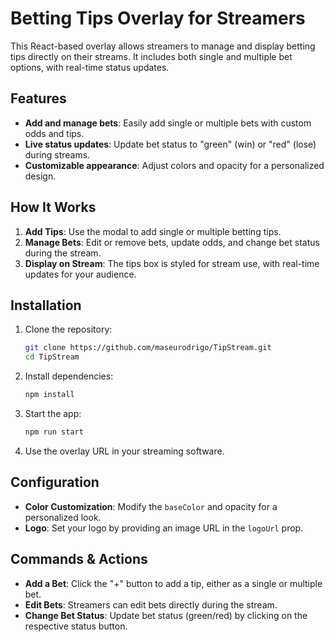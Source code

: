 
# Betting Tips Overlay for Streamers

This React-based overlay allows streamers to manage and display betting tips directly on their streams. It includes both single and multiple bet options, with real-time status updates.

## Features

- **Add and manage bets**: Easily add single or multiple bets with custom odds and tips.
- **Live status updates**: Update bet status to "green" (win) or "red" (lose) during streams.
- **Customizable appearance**: Adjust colors and opacity for a personalized design.

## How It Works

1. **Add Tips**: Use the modal to add single or multiple betting tips.
2. **Manage Bets**: Edit or remove bets, update odds, and change bet status during the stream.
3. **Display on Stream**: The tips box is styled for stream use, with real-time updates for your audience.

## Installation

1. Clone the repository:
   ```bash
   git clone https://github.com/maseurodrigo/TipStream.git
   cd TipStream
   ```
2. Install dependencies:
   ```bash
   npm install
   ```
3. Start the app:
   ```bash
   npm run start
   ```

4. Use the overlay URL in your streaming software.

## Configuration

- **Color Customization**: Modify the `baseColor` and opacity for a personalized look.
- **Logo**: Set your logo by providing an image URL in the `logoUrl` prop.

## Commands & Actions

- **Add a Bet**: Click the "+" button to add a tip, either as a single or multiple bet.
- **Edit Bets**: Streamers can edit bets directly during the stream.
- **Change Bet Status**: Update bet status (green/red) by clicking on the respective status button.
